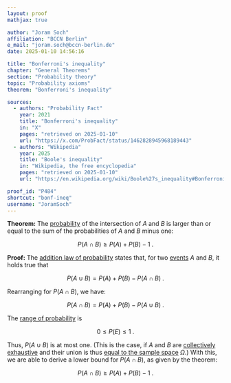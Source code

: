 ```yaml
---
layout: proof
mathjax: true

author: "Joram Soch"
affiliation: "BCCN Berlin"
e_mail: "joram.soch@bccn-berlin.de"
date: 2025-01-10 14:56:16

title: "Bonferroni's inequality"
chapter: "General Theorems"
section: "Probability theory"
topic: "Probability axioms"
theorem: "Bonferroni's inequality"

sources:
  - authors: "Probability Fact"
    year: 2021
    title: "Bonferroni's inequality"
    in: "X"
    pages: "retrieved on 2025-01-10"
    url: "https://x.com/ProbFact/status/1462828945968189443"
  - authors: "Wikipedia"
    year: 2025
    title: "Boole's inequality"
    in: "Wikipedia, the free encyclopedia"
    pages: "retrieved on 2025-01-10"
    url: "https://en.wikipedia.org/wiki/Boole%27s_inequality#Bonferroni_inequalities"

proof_id: "P484"
shortcut: "bonf-ineq"
username: "JoramSoch"
---
```



**Theorem:** The [probability](/D/prob) of the intersection of $A$ and $B$ is larger than or equal to the sum of the probabilities of $A$ and $B$ minus one:

$$ \label{eq:bool-ineq}
P(A \cap B) \geq P(A) + P(B) - 1 \; .
$$


**Proof:** The [addition law of probability](/P/prob-add) states that, for two [events](/D/reve) $A$ and $B$, it holds true that

$$ \label{eq:prob-add}
P(A \cup B) = P(A) + P(B) - P(A \cap B) \; .
$$

Rearranging for $P(A \cap B)$, we have:

$$ \label{eq:bool-ineq-s1}
P(A \cap B) = P(A) + P(B) - P(A \cup B) \; .
$$

The [range of probability](/P/prob-range) is

$$ \label{eq:prob-range}
0 \leq P(E) \leq 1 \; .
$$

Thus, $P(A \cup B)$ is at most one. (This is the case, if $A$ and $B$ are [collectively exhaustive](/P/prob-exh) and their union is thus [equal to the sample space](/D/prob-ax) $\Omega$.) With this, we are able to derive a lower bound for $P(A \cap B)$, as given by the theorem:

$$ \label{eq:bool-ineq-qed}
P(A \cap B) \geq P(A) + P(B) - 1 \; .
$$
